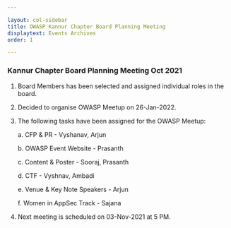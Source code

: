 ```yaml
---

layout: col-sidebar
title: OWASP Kannur Chapter Board Planning Meeting
displaytext: Events Archives
order: 1

---
```


### Kannur Chapter Board Planning Meeting Oct 2021

1. Board Members has been selected and assigned individual roles in the board.

2. Decided to organise OWASP Meetup on 26-Jan-2022.

3. The following tasks have been assigned for the OWASP Meetup:

   a. CFP & PR - Vyshanav, Arjun 

   b. OWASP Event Website - Prasanth

   c. Content & Poster - Sooraj, Prasanth

   d. CTF - Vyshnav, Ambadi

   e. Venue & Key Note Speakers - Arjun

   f. Women in AppSec Track - Sajana

4. Next meeting is scheduled on 03-Nov-2021 at 5 PM.

